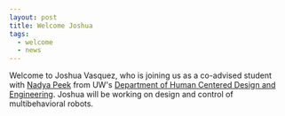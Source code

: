 ```yaml
---
layout: post
title: Welcome Joshua
tags:
  - welcome
  - news
---
```

Welcome to Joshua Vasquez, who is joining us as a co-advised student with [Nadya Peek](http://infosyncratic.nl/) from UW's [Department of Human Centered Design and Engineering](https://www.hcde.washington.edu/).  Joshua will be working on design and control of multibehavioral robots.

